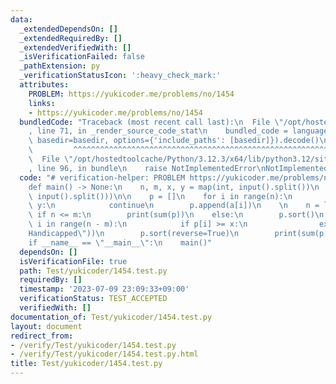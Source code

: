 ```yaml
---
data:
  _extendedDependsOn: []
  _extendedRequiredBy: []
  _extendedVerifiedWith: []
  _isVerificationFailed: false
  _pathExtension: py
  _verificationStatusIcon: ':heavy_check_mark:'
  attributes:
    PROBLEM: https://yukicoder.me/problems/no/1454
    links:
    - https://yukicoder.me/problems/no/1454
  bundledCode: "Traceback (most recent call last):\n  File \"/opt/hostedtoolcache/Python/3.12.3/x64/lib/python3.12/site-packages/onlinejudge_verify/documentation/build.py\"\
    , line 71, in _render_source_code_stat\n    bundled_code = language.bundle(stat.path,\
    \ basedir=basedir, options={'include_paths': [basedir]}).decode()\n          \
    \         ^^^^^^^^^^^^^^^^^^^^^^^^^^^^^^^^^^^^^^^^^^^^^^^^^^^^^^^^^^^^^^^^^^^^^^^^^^^^^^^^^\n\
    \  File \"/opt/hostedtoolcache/Python/3.12.3/x64/lib/python3.12/site-packages/onlinejudge_verify/languages/python.py\"\
    , line 96, in bundle\n    raise NotImplementedError\nNotImplementedError\n"
  code: "# verification-helper: PROBLEM https://yukicoder.me/problems/no/1454\n\n\
    def main() -> None:\n    n, m, x, y = map(int, input().split())\n    a = list(map(int,\
    \ input().split()))\n\n    p = []\n    for i in range(n):\n        if a[i] <=\
    \ y:\n            continue\n        p.append(a[i])\n    \n    n = len(p)\n   \
    \ if n <= m:\n        print(sum(p))\n    else:\n        p.sort()\n        for\
    \ i in range(n - m):\n            if p[i] >= x:\n                exit(print(\"\
    Handicapped\"))\n        p.sort(reverse=True)\n        print(sum(p[:m]))\n\n\n\
    if __name__ == \"__main__\":\n    main()"
  dependsOn: []
  isVerificationFile: true
  path: Test/yukicoder/1454.test.py
  requiredBy: []
  timestamp: '2023-07-09 23:09:33+09:00'
  verificationStatus: TEST_ACCEPTED
  verifiedWith: []
documentation_of: Test/yukicoder/1454.test.py
layout: document
redirect_from:
- /verify/Test/yukicoder/1454.test.py
- /verify/Test/yukicoder/1454.test.py.html
title: Test/yukicoder/1454.test.py
---
```

